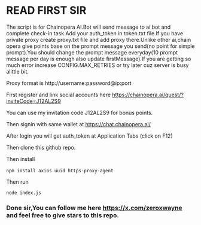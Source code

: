 # READ FIRST SIR
The script is for Chainopera AI.Bot will send message to ai bot and complete check-in task.Add your auth_token in token.txt file.If you have private proxy create proxy.txt file and add proxy there.Unlike other ai,chain opera give points base on the prompt message you send(no point for simple prompt).You should change the prompt message everyday(10 prompt message per day is enough also update firstMessage).If you are getting so much error increase CONFIG.MAX_RETRIES or try later cuz server is busy alittle bit.

Proxy format is http://username:password@ip:port

First register and link social accounts here https://chainopera.ai/quest/?inviteCode=J12AL2S9

You can use my invitation code J12AL2S9 for bonus points.

Then signin with same wallet at https://chat.chainopera.ai/

After login you will get auth_token at Application Tabs (click on F12)

Then clone this github repo.

Then install <pre> ```npm install axios uuid https-proxy-agent ``` </pre>

Then run <pre>```node index.js```</pre>

### Done sir,You can follow me here https://x.com/zeroxwayne and feel free to give stars to this repo.
